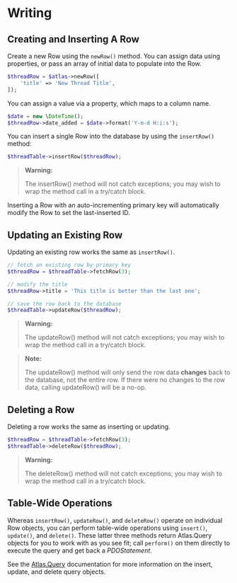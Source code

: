 # Writing

## Creating and Inserting A Row

Create a new Row using the `newRow()` method. You can assign data using
properties, or pass an array of initial data to populate into the Row.

```php
$threadRow = $atlas->newRow([
    'title' => 'New Thread Title',
]);
```

You can assign a value via a property, which maps to a column name.

```php
$date = new \DateTime();
$threadRow->date_added = $date->format('Y-m-d H:i:s');
```

You can insert a single Row into the database by using the `insertRow()` method:

```php
$threadTable->insertRow($threadRow);
```

> **Warning:**
>
> The insertRow() method will not catch exceptions; you may wish to wrap the
> method call in a try/catch block.

Inserting a Row with an auto-incrementing primary key will automatically
modify the Row to set the last-inserted ID.

## Updating an Existing Row

Updating an existing row works the same as `insertRow()`.

```php
// fetch an existing row by primary key
$threadRow = $threadTable->fetchRow(3);

// modify the title
$threadRow->title = 'This title is better than the last one';

// save the row back to the database
$threadTable->updateRow($threadRow);
```

> **Warning:**
>
> The updateRow() method will not catch exceptions; you may wish to wrap the
> method call in a try/catch block.

> **Note:**
>
> The updateRow() method will only send the row data **changes** back to the
> database, not the entire row. If there were no changes to the row data,
> calling updateRow() will be a no-op.

## Deleting a Row

Deleting a row works the same as inserting or updating.

```php
$threadRow = $threadTable->fetchRow(3);
$threadTable->deleteRow($threadRow);
```

> **Warning:**
>
> The deleteRow() method will not catch exceptions; you may wish to wrap the
> method call in a try/catch block.


## Table-Wide Operations

Whereas `insertRow()`, `updateRow()`, and `deleteRow()` operate on individual
Row objects, you can perform table-wide operations using `insert()`, `update()`,
and `delete()`. These latter three methods return Atlas.Query objects for you
to work with as you see fit; call `perform()` on them directly to execute the
query and get back a _PDOStatement_.

See the [Atlas.Query](/cassini/query/) documentation for more information on
the insert, update, and delete query objects.
